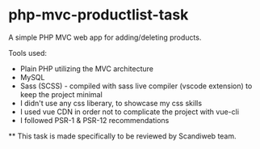 # php-mvc-productlist-task
A simple PHP MVC web app for adding/deleting products.

Tools used:
- Plain PHP utilizing the MVC architecture 
- MySQL
- Sass (SCSS) - compiled with sass live compiler (vscode extension) to keep the project minimal
- I didn't use any css liberary, to showcase my css skills
- I used vue CDN in order not to complicate the project with vue-cli
- I followed PSR-1 & PSR-12 recommendations

** This task is made specifically to be reviewed by Scandiweb team.
